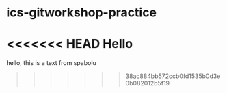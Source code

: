 # ics-gitworkshop-practice
<<<<<<< HEAD
Hello
=======

hello, this is a text from spabolu
>>>>>>> 38ac884bb572ccb0fd1535b0d3e0b082012b5f19
